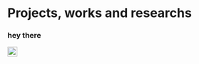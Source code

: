 # Projects, works and researchs

### hey there 
<a href="https://www.linkedin.com/in/elgun-alishev-9631361b1/">
  <img align="left" alt="Elgun LinkedIn" width="22px" src="https://raw.githubusercontent.com/hussainweb/hussainweb/main/icons/instagram.png" />
</a>
